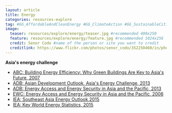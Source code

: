```yaml
---
layout: article
title: Energy
categories: resources-explore
tag: #GG_AffordableAndCleanEnergy #GG_ClimateAction #GG_SustainableCitiesAndCommunities #GG_IndustryInnovationAndInfrastructure 
image:
  teaser: resources/explore/energy/teaser.jpg #recommended 400x250
  feature: resources/explore/energy/feature.jpg #recommended 1024x256
  credit: Senor Codo #name of the person or site you want to credit
  creditlink: https://www.flickr.com/photos/senor_codo/352250460/in/photolist-x8nMN-9ywLLn-6eZTP-jXrBQi-jXrBAk-jXu9V9-jXsmkg-jXrHee-jXrHR6-jXsoBF-jXu5to-9ywLWv-9ywLnr-9yzMKd-9yzMBN-9yzMjd-9yzMhA-9yzMeA-9ywLZ2-9ywLEt-jXu5Uo-jXu6ao-jXsqDB-jXu3D1-jXrDev-jXu7a9-jXu5fh-jXrEye-jXu53J-jXu4Go-jXrE1R-jXubmq-jXu8Zm-jXrJP8-jXrFBB-jXrLFp-jXubQb-jXubyj-jXuaFY-jXuaUy-jXu4PN-jXspRe-jXsnfH-jXrFX6-jXsq9P-jXstTx-jXu6Dj-jXrFmM-jXrEMF-ni5dn6n #url to their site or licensing
---
```


**Asia's energy challenge**

+ <a href="/resources/explore/energy/ABC-building-energy-2007.pdf">ABC: Building Energy Efficiency: Why Green Buildings Are Key to Asia's Future, 2007 </a>
+ <a href="/resources/explore/energy/ADB-ADO-asia-energy-challenge-2013.pdf">ADB: Asian Development Outlook, Asia's Energy Challenge, 2013 </a>
+ <a href="/resources/explore/energy/ADB-energy-access-security-asia-2013.pdf">ADB: Energy Access and Energy Security in Asia and the Pacific, 2013</a>
+ <a href="/resources/explore/energy/EWC-asia-future-energy-dilemma-2006.pdf">EWC: Energy Access and Energy Security in Asia and the Pacific, 2006</a>
+ <a href="/resources/explore/energy/IEA-sea-energy-outlook-2015.pdf">IEA: Southeast Asia Energy Outlook,2015</a>
+ <a href="/resources/explore/energy/IEA-world-stat-energy-2015.pdf">IEA: Key World Energy Statistics, 2015</a>
